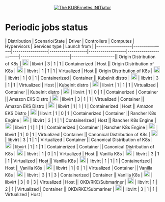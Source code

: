 <!--
##############################################
# This page is rendered automatically        #
# from the ci/render_periodic_jobs_page.py   #
# script any change here will be overwritten #
##############################################
-->

<p style="text-align: center" align="center">
    <a href="https://www.kubeinit.com"><img src="https://raw.githubusercontent.com/Kubeinit/kubeinit/master/images/logo.svg?sanitize=true" alt="The KUBErnetes INITiator"/></a>
</p>

# Periodic jobs status

| Distribution     | Scenario/State | Driver           | Controllers       | Computes          | Hypervisors           | Services type           | Launch from          |
|------------------|----------------|------------------|-------------------|-------------------|-----------------------|-------------------------|----------------------|| Origin Distribution of K8s | <a href='https://storage.googleapis.com/kubeinit-ci/jobs/okd-libvirt-3-1-1-c-h-periodic-pid-weekly-u/index.html'><img height='20px' src='https://storage.googleapis.com/kubeinit-ci/jobs/okd-libvirt-3-1-1-c-h-periodic-pid-weekly-u/badge_status.svg'/></a> | libvirt | 3 | 1 | 1 | Containerized | Host || Origin Distribution of K8s | <a href='https://storage.googleapis.com/kubeinit-ci/jobs/okd-libvirt-1-1-1-v-h-periodic-pid-weekly-u/index.html'><img height='20px' src='https://storage.googleapis.com/kubeinit-ci/jobs/okd-libvirt-1-1-1-v-h-periodic-pid-weekly-u/badge_status.svg'/></a> | libvirt | 1 | 1 | 1 | Virtualized | Host || Origin Distribution of K8s | <a href='https://storage.googleapis.com/kubeinit-ci/jobs/okd-libvirt-1-0-1-c-c-periodic-pid-weekly-u/index.html'><img height='20px' src='https://storage.googleapis.com/kubeinit-ci/jobs/okd-libvirt-1-0-1-c-c-periodic-pid-weekly-u/badge_status.svg'/></a> | libvirt | 1 | 0 | 1 | Containerized | Container || KubeInit distro | <a href='https://storage.googleapis.com/kubeinit-ci/jobs/kid-libvirt-3-1-1-v-h-periodic-pid-weekly-u/index.html'><img height='20px' src='https://storage.googleapis.com/kubeinit-ci/jobs/kid-libvirt-3-1-1-v-h-periodic-pid-weekly-u/badge_status.svg'/></a> | libvirt | 3 | 1 | 1 | Virtualized | Host || KubeInit distro | <a href='https://storage.googleapis.com/kubeinit-ci/jobs/kid-libvirt-1-1-1-v-c-periodic-pid-weekly-u/index.html'><img height='20px' src='https://storage.googleapis.com/kubeinit-ci/jobs/kid-libvirt-1-1-1-v-c-periodic-pid-weekly-u/badge_status.svg'/></a> | libvirt | 1 | 1 | 1 | Virtualized | Container || KubeInit distro | <a href='https://storage.googleapis.com/kubeinit-ci/jobs/kid-libvirt-1-0-1-c-c-periodic-pid-weekly-u/index.html'><img height='20px' src='https://storage.googleapis.com/kubeinit-ci/jobs/kid-libvirt-1-0-1-c-c-periodic-pid-weekly-u/badge_status.svg'/></a> | libvirt | 1 | 0 | 1 | Containerized | Container || Amazon EKS Distro | <a href='https://storage.googleapis.com/kubeinit-ci/jobs/eks-libvirt-3-1-1-v-c-periodic-pid-weekly-u/index.html'><img height='20px' src='https://storage.googleapis.com/kubeinit-ci/jobs/eks-libvirt-3-1-1-v-c-periodic-pid-weekly-u/badge_status.svg'/></a> | libvirt | 3 | 1 | 1 | Virtualized | Container || Amazon EKS Distro | <a href='https://storage.googleapis.com/kubeinit-ci/jobs/eks-libvirt-1-1-1-c-h-periodic-pid-weekly-u/index.html'><img height='20px' src='https://storage.googleapis.com/kubeinit-ci/jobs/eks-libvirt-1-1-1-c-h-periodic-pid-weekly-u/badge_status.svg'/></a> | libvirt | 1 | 1 | 1 | Containerized | Host || Amazon EKS Distro | <a href='https://storage.googleapis.com/kubeinit-ci/jobs/eks-libvirt-1-0-1-c-c-periodic-pid-weekly-u/index.html'><img height='20px' src='https://storage.googleapis.com/kubeinit-ci/jobs/eks-libvirt-1-0-1-c-c-periodic-pid-weekly-u/badge_status.svg'/></a> | libvirt | 1 | 0 | 1 | Containerized | Container || Rancher K8s Engine | <a href='https://storage.googleapis.com/kubeinit-ci/jobs/rke-libvirt-3-1-1-c-h-periodic-pid-weekly-u/index.html'><img height='20px' src='https://storage.googleapis.com/kubeinit-ci/jobs/rke-libvirt-3-1-1-c-h-periodic-pid-weekly-u/badge_status.svg'/></a> | libvirt | 3 | 1 | 1 | Containerized | Host || Rancher K8s Engine | <a href='https://storage.googleapis.com/kubeinit-ci/jobs/rke-libvirt-1-1-1-c-c-periodic-pid-weekly-u/index.html'><img height='20px' src='https://storage.googleapis.com/kubeinit-ci/jobs/rke-libvirt-1-1-1-c-c-periodic-pid-weekly-u/badge_status.svg'/></a> | libvirt | 1 | 1 | 1 | Containerized | Container || Rancher K8s Engine | <a href='https://storage.googleapis.com/kubeinit-ci/jobs/rke-libvirt-1-0-1-v-c-periodic-pid-weekly-u/index.html'><img height='20px' src='https://storage.googleapis.com/kubeinit-ci/jobs/rke-libvirt-1-0-1-v-c-periodic-pid-weekly-u/badge_status.svg'/></a> | libvirt | 1 | 0 | 1 | Virtualized | Container || Canonical Distribution of K8s | <a href='https://storage.googleapis.com/kubeinit-ci/jobs/cdk-libvirt-3-1-1-v-c-periodic-pid-weekly-u/index.html'><img height='20px' src='https://storage.googleapis.com/kubeinit-ci/jobs/cdk-libvirt-3-1-1-v-c-periodic-pid-weekly-u/badge_status.svg'/></a> | libvirt | 3 | 1 | 1 | Virtualized | Container || Canonical Distribution of K8s | <a href='https://storage.googleapis.com/kubeinit-ci/jobs/cdk-libvirt-1-1-1-c-c-periodic-pid-weekly-u/index.html'><img height='20px' src='https://storage.googleapis.com/kubeinit-ci/jobs/cdk-libvirt-1-1-1-c-c-periodic-pid-weekly-u/badge_status.svg'/></a> | libvirt | 1 | 1 | 1 | Containerized | Container || Canonical Distribution of K8s | <a href='https://storage.googleapis.com/kubeinit-ci/jobs/cdk-libvirt-1-0-1-v-h-periodic-pid-weekly-u/index.html'><img height='20px' src='https://storage.googleapis.com/kubeinit-ci/jobs/cdk-libvirt-1-0-1-v-h-periodic-pid-weekly-u/badge_status.svg'/></a> | libvirt | 1 | 0 | 1 | Virtualized | Host || Vanilla K8s | <a href='https://storage.googleapis.com/kubeinit-ci/jobs/k8s-libvirt-3-1-1-v-h-periodic-pid-weekly-u/index.html'><img height='20px' src='https://storage.googleapis.com/kubeinit-ci/jobs/k8s-libvirt-3-1-1-v-h-periodic-pid-weekly-u/badge_status.svg'/></a> | libvirt | 3 | 1 | 1 | Virtualized | Host || Vanilla K8s | <a href='https://storage.googleapis.com/kubeinit-ci/jobs/k8s-libvirt-1-1-1-c-h-periodic-pid-weekly-u/index.html'><img height='20px' src='https://storage.googleapis.com/kubeinit-ci/jobs/k8s-libvirt-1-1-1-c-h-periodic-pid-weekly-u/badge_status.svg'/></a> | libvirt | 1 | 1 | 1 | Containerized | Host || Vanilla K8s | <a href='https://storage.googleapis.com/kubeinit-ci/jobs/k8s-libvirt-1-0-1-v-c-periodic-pid-weekly-u/index.html'><img height='20px' src='https://storage.googleapis.com/kubeinit-ci/jobs/k8s-libvirt-1-0-1-v-c-periodic-pid-weekly-u/badge_status.svg'/></a> | libvirt | 1 | 0 | 1 | Virtualized | Container || Vanilla K8s | <a href='https://storage.googleapis.com/kubeinit-ci/jobs/k8s-libvirt-3-1-3-c-c-periodic-pid-weekly-u/index.html'><img height='20px' src='https://storage.googleapis.com/kubeinit-ci/jobs/k8s-libvirt-3-1-3-c-c-periodic-pid-weekly-u/badge_status.svg'/></a> | libvirt | 3 | 1 | 3 | Containerized | Container || Vanilla K8s | <a href='https://storage.googleapis.com/kubeinit-ci/jobs/k8s-libvirt-3-0-3-v-h-periodic-pid-weekly-u/index.html'><img height='20px' src='https://storage.googleapis.com/kubeinit-ci/jobs/k8s-libvirt-3-0-3-v-h-periodic-pid-weekly-u/badge_status.svg'/></a> | libvirt | 3 | 0 | 3 | Virtualized | Host || OKD/RKE/Submariner | <a href='https://storage.googleapis.com/kubeinit-ci/jobs/okd.rke-libvirt-1-2-1-v-c-periodic-pid-weekly-u/index.html'><img height='20px' src='https://storage.googleapis.com/kubeinit-ci/jobs/okd.rke-libvirt-1-2-1-v-c-periodic-pid-weekly-u/badge_status.svg'/></a> | libvirt | 1 | 2 | 1 | Virtualized | Container || OKD/RKE/Submariner | <a href='https://storage.googleapis.com/kubeinit-ci/jobs/okd.rke-libvirt-3-1-1-v-h-periodic-pid-weekly-u/index.html'><img height='20px' src='https://storage.googleapis.com/kubeinit-ci/jobs/okd.rke-libvirt-3-1-1-v-h-periodic-pid-weekly-u/badge_status.svg'/></a> | libvirt | 3 | 1 | 1 | Virtualized | Host |